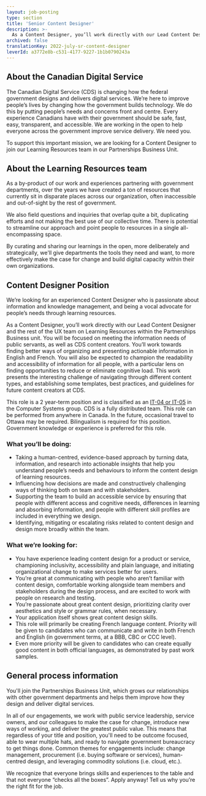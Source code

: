 ```yaml
---
layout: job-posting
type: section
title: 'Senior Content Designer'
description: >-
  As a Content Designer, you’ll work directly with our Lead Content Designer and the rest of the UX team on Learning Resources within the Partnerships Business unit. You will be focused on meeting the information needs of public servants, as well as CDS content creators. You’ll work towards finding better ways of organizing and presenting actionable information in English and French. You will also be expected to champion the readability and accessibility of information for all people, with a particular lens on finding opportunities to reduce or eliminate cognitive load. This work presents the interesting challenge of navigating through different content types, and establishing some templates, best practices, and guidelines for future content creators at CDS.
archived: false
translationKey: 2022-july-sr-content-designer
leverId: a3772e8b-c531-4177-9227-1b1b0790243a
---
```


## About the Canadian Digital Service

The Canadian Digital Service (CDS) is changing how the federal government designs and delivers digital services. We’re here to improve people’s lives by changing how the government builds technology. We do this by putting people’s needs and concerns front and centre. Every experience Canadians have with their government should be safe, fast, easy, transparent, and accessible. We are working in the open to help everyone across the government improve service delivery. We need you.

To support this important mission, we are looking for a Content Designer to join our Learning Resources team in our Partnerships Business Unit. 

## About the Learning Resources team

As a by-product of our work and experiences partnering with government departments, over the years we have created a ton of resources that currently sit in disparate places across our organization, often inaccessible and out-of-sight by the rest of government. 

We also field questions and inquiries that overlap quite a bit, duplicating efforts and not making the best use of our collective time. There is potential to streamline our approach and point people to resources in a single all-encompassing space. 

By curating and sharing our learnings in the open, more deliberately and strategically, we'll give departments the tools they need and want, to more effectively make the case for change and build digital capacity within their 
own organizations.

## Content Designer Position 

We’re looking for an experienced Content Designer who is passionate about information and knowledge management, and being a vocal advocate for people’s needs through learning resources.

As a Content Designer, you’ll work directly with our Lead Content Designer and the rest of the UX team on Learning Resources within the Partnerships Business unit. You will be focused on meeting the information needs of public servants, as well as CDS content creators. You’ll work towards finding better ways of organizing and presenting actionable information in English and French. You will also be expected to champion the readability and accessibility of information for all people, with a particular lens on finding opportunities to reduce or eliminate cognitive load. This work presents the interesting challenge of navigating through different content types, and establishing some templates, best practices, and guidelines for future content creators at CDS.

This role is a 2 year-term position and is classified as an [IT-04 or IT-05](https://www.tbs-sct.canada.ca/agreements-conventions/view-visualiser-eng.aspx?id=1#tocxx327633) in the Computer Systems group. CDS is a fully distributed team. This role can be performed from anywhere in Canada. In the future, occasional travel to Ottawa may be required. Bilingualism is required for this position. Government knowledge or experience is preferred for this role.

### What you’ll be doing:

- Taking a human-centred, evidence-based approach by turning data, information, and research into actionable insights that help you understand people’s needs and behaviours to inform the content design of learning resources.
- Influencing how decisions are made and constructively challenging ways of thinking both on team and with stakeholders.
- Supporting the team to build an accessible service by ensuring that people with different access and cognitive needs, differences in learning and absorbing information, and people with different skill profiles are included in everything we design.
- Identifying, mitigating or escalating risks related to content design and design more broadly within the team.

### What we’re looking for:

- You have experience leading content design for a product or service, championing inclusivity, accessibility and plain language, and initiating organizational change to make services better for users.
- You’re great at communicating with people who aren’t familiar with content design, comfortable working alongside team members and stakeholders during the design process, and are excited to work with people on research and testing.
- You’re passionate about great content design, prioritizing clarity over aesthetics and style or grammar rules, when necessary.
- Your application itself shows great content design skills. 
- This role will primarily be creating French language content. Priority will be given to candidates who can communicate and write in both French and English (in government terms, at a BBB, CBC or CCC level).
- Even more priority will be given to candidates who can create equally good content in both official languages, as demonstrated by past work samples. 

## General process information

You'll join the Partnerships Business Unit, which grows our relationships with other government departments and helps them improve how they design and deliver digital services.  

In all of our engagements, we work with public service leadership, service owners, and our colleagues to make the case for change, introduce new ways of working, and deliver the greatest public value. This means that regardless of your title and position, you'll need to be outcome focused, able to wear multiple hats, and ready to navigate government bureaucracy to get things done. Common themes for engagements include: change management, procurement (i.e. buying software or services), human-centred design, and leveraging commodity solutions (i.e. cloud, etc.).

We recognize that everyone brings skills and experiences to the table and that not everyone “checks all the boxes”. Apply anyway! Tell us why you’re the right fit for the job.
